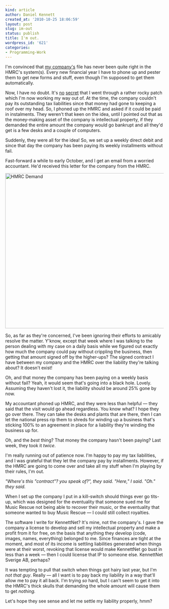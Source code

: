 ```yaml
---
kind: article
author: Daniel Kennett
created_at: '2010-10-25 18:06:59'
layout: post
slug: im-out
status: publish
title: I'm out.
wordpress_id: '621'
categories:
- Programming-Work
---
```


<p>I'm convinced that <a href="http://www.kennettnet.co.uk/">my company's</a> file has never been quite right in the HMRC's system(s). Every new financial year I have to phone up and pester them to get new forms and stuff, even though I'm supposed to get them automatically.</p>
<p>Now, I have no doubt. It's <a href="http://ikennd.ac/blog/2010/02/playing-the-game-and-losing/">no</a> <a href="http://ikennd.ac/blog/2009/05/being-passionate-about-x-and-running-a-business-in-x-are-incompatible-discuss/">secret</a> that I went through a rather rocky patch which I'm now working my way out of. At the time, the company couldn't pay its outstanding tax liabilities since that money had gone to keeping a roof over my head. So, I phoned up the HMRC and asked if it could be paid in instalments. They weren't that keen on the idea, until I pointed out that as the money-making asset of the company is intellectual property, if they demanded the entire amount the company would go bankrupt and all they'd get is a few desks and a couple of computers.</p>
<p>Suddenly, they were all for the idea! So, we set up a weekly direct debit and since that day the company has been paying its weekly installments without fail.</p>
<p>Fast-forward a while to early October, and I get an email from a worried accountant. He'd received this letter for the company from the HMRC.</p>
<p><img style="display: block; margin-left: auto; margin-right: auto;" src="http://ikennd.ac/pictures/for_posts/2010/10/hmrcdemand.jpg" border="0" alt="HMRC Demand" width="560" height="491" /></p>
<p>So, as far as they're concerned, I've been ignoring their efforts to amicably resolve the matter. Y'know, except that week where I was talking to the person dealing with my case on a daily basis while we figured out exactly how much the company could pay without crippling the business, then getting that amount signed off by the higher-ups? The signed contract I have between my company and the HMRC over the liability they're talking about? It doesn't exist!</p>
<p>Oh, and that money the company has been paying on a weekly basis without fail? Yeah, it would seem that's going into a black hole. Lovely. Assuming they haven't lost it, the liability should be around 25% gone by now.</p>
<p>My accountant phoned up HMRC, and they were less than helpful — they said that the visit would go ahead regardless. You know what? I hope they go over there. They can take the desks and plants that are there, then I can let the national press rip them to shreds for winding up a business that's sticking 100% to an agreement in place for a liability they're winding the business up for.</p>
<p>Oh, and the <em>best</em> thing? That money the company hasn't been paying? Last week, they took it <em>twice</em>.</p>
<p>I'm really running out of patience now. I'm happy to pay my tax liabilities, and I was grateful that they let the company pay by installments. However, if the HMRC are going to come over and take all my stuff when I'm playing by their rules, I'm out.</p>
<p><em>"Where's this "contract"? you speak of?", they said. "Here," I said. "Oh." they said. </em></p>
<p><em></em>When I set up the company I put in a kill-switch should things ever go tits-up, which was designed for the eventuality that someone sued me for Music Rescue not being able to recover their music, or the eventuality that someone wanted to buy Music Rescue — I could still collect royalties.</p>
<p>The software I write for KennettNet? It's mine, not the company's. I gave the company a license to develop and sell my intellectual property and make a profit from it for free, on the basis that anything they develop (code, images, names, everything) belonged to me. Since finances are tight at the moment, and most of its income is settling liabilities generated when things were at their worst, revoking that license would make KennettNet go bust in less than a week — then I could license that IP to someone else. KennettNet Sverige AB, perhaps?</p>
<p>It was tempting to pull that switch when things got hairy last year, but I'm <em>not that guy</em>. Really — all I want is to pay back my liability in a way that'll allow me to pay it all back. I'm trying <em>so</em> hard, but I can't seem to get it into the HMRC's thick skulls that demanding the whole amount will cause them to get <em>nothing. </em></p>
<p>Let's hope they see sense and let me settle my liability properly, hmm?</p>